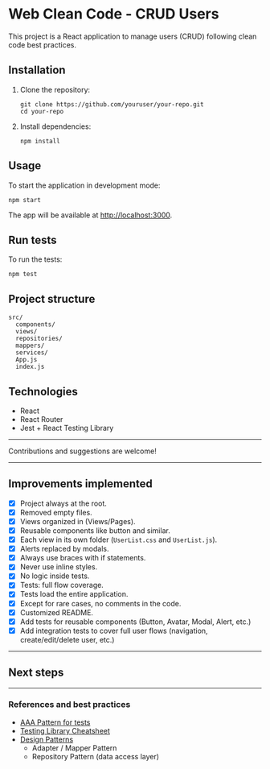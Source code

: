 # Web Clean Code - CRUD Users

This project is a React application to manage users (CRUD) following clean code best practices.

## Installation

1. Clone the repository:
   ```
   git clone https://github.com/youruser/your-repo.git
   cd your-repo
   ```
2. Install dependencies:
   ```
   npm install
   ```

## Usage

To start the application in development mode:
```
npm start
```
The app will be available at [http://localhost:3000](http://localhost:3000).

## Run tests

To run the tests:
```
npm test
```

## Project structure

```
src/
  components/
  views/
  repositories/
  mappers/
  services/
  App.js
  index.js
```

## Technologies

- React
- React Router
- Jest + React Testing Library

---

Contributions and suggestions are welcome!

---

## Improvements implemented

- [x] Project always at the root.
- [x] Removed empty files.
- [x] Views organized in (Views/Pages).
- [x] Reusable components like button and similar.
- [x] Each view in its own folder (`UserList.css` and `UserList.js`).
- [x] Alerts replaced by modals.
- [x] Always use braces with if statements.
- [x] Never use inline styles.
- [x] No logic inside tests.
- [x] Tests: full flow coverage.
- [x] Tests load the entire application.
- [x] Except for rare cases, no comments in the code.
- [x] Customized README.
- [x] Add tests for reusable components (Button, Avatar, Modal, Alert, etc.)
- [x] Add integration tests to cover full user flows (navigation, create/edit/delete user, etc.)

---

## Next steps


---

### References and best practices

- [AAA Pattern for tests](https://medium.com/@michikatrins/unit-testing-and-the-arrange-act-and-assert-aaa-pattern-espa%C3%B1ol-54ba67d28859)
- [Testing Library Cheatsheet](https://testing-library.com/docs/react-testing-library/cheatsheet/)
- [Design Patterns](https://refactoring.guru/es/design-patterns)
    - Adapter / Mapper Pattern
    - Repository Pattern (data access layer)
